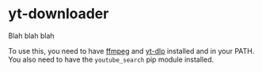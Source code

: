 # yt-downloader
Blah blah blah

To use this, you need to have [ffmpeg](https://ffmpeg.org/) and [yt-dlp](https://github.com/yt-dlp/yt-dlp) installed and in your PATH.
You also need to have the `youtube_search` pip module installed.